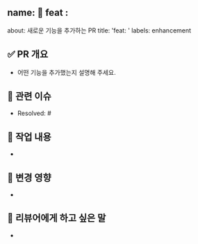 ## name: 🚀 feat : 
about: 새로운 기능을 추가하는 PR
title: 'feat: '
labels: enhancement

## ✅ PR 개요

- 어떤 기능을 추가했는지 설명해 주세요.

## 🔗 관련 이슈

- Resolved: #

## 📝 작업 내용

- 

## 🔄 변경 영향

- 

## 🙏 리뷰어에게 하고 싶은 말

- 